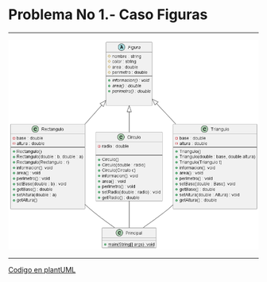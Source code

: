 # Problema No 1.- Caso Figuras

---

![Diagrama UML del Problema](dFigura.png)

---

[Codigo en plantUML](CodigoUML.md)

